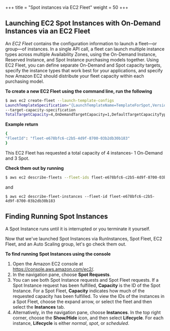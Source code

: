 +++
title = "Spot instances via EC2 Fleet"
weight = 50
+++

## Launching EC2 Spot Instances with On-Demand Instances via an EC2 Fleet

An *EC2 Fleet* contains the configuration information to launch a
fleet—or group—of instances. In a single API call, a fleet can launch
multiple instance types across multiple Availability Zones, using the
On-Demand Instance, Reserved Instance, and Spot Instance purchasing
models together. Using EC2 Fleet, you can define separate On-Demand and
Spot capacity targets, specify the instance types that work best for
your applications, and specify how Amazon EC2 should distribute your
fleet capacity within each purchasing model.

**To create a new EC2 Fleet using the command line, run the following**

```bash
$ aws ec2 create-fleet --launch-template-configs
LaunchTemplateSpecification="{LaunchTemplateName=TemplateForSpot,Version=1}"
--target-capacity-specification
TotalTargetCapacity=4,OnDemandTargetCapacity=1,DefaultTargetCapacityType=spot
```

**Example return**

```bash
{
"FleetId": "fleet-e678bfc6-c2b5-4d9f-8700-03b2db30b183"
}
```

This EC2 Fleet has requested a total capacity of 4 instances- 1 On-Demand and 3 Spot.

**Check them out by running**

```bash
$ aws ec2 describe-fleets --fleet-ids fleet-e678bfc6-c2b5-4d9f-8700-03b2db30b183
```


and

```
$ aws ec2 describe-fleet-instances --fleet-id fleet-e678bfc6-c2b5-4d9f-8700-03b2db30b183
```

<!--
## Launching EC2 Spot Instances via an EC2 Auto Scaling Group

When you create an Auto Scaling group, you must specify the information
needed to configure the Auto Scaling instances and the minimum number of
instances your group must maintain at all times.

To configure Auto Scaling instances, you must specify a launch template,
a launch configuration, or an EC2 instance. We recommend that you use a
launch template to ensure that you can use the latest features of Amazon
EC2.

In order to configure Auto Scaling to use EC2 Spot Instances, you'll
need to create a new version of the launch template to add the
*InstanceMarketOptions* setting.

**To create a new version of the launch template, run**

```bash
$ aws ec2 create-launch-template-version --launch-template-name TemplateForSpot --version-description TemplateForSpotVersion2 --source-version 1 --launch-template-data "{\\"InstanceMarketOptions\\": \\"MarketType\\":\\"spot\\"}}"
```

**Example output**

```bash
{
    "LaunchTemplateVersion": {
        "LaunchTemplateId": "lt-0243ab7ff9821424b",
        "LaunchTemplateName": "TemplateForSpot",
        "VersionNumber": 2,
        "VersionDescription": "TemplateForSpotVersion2",
        "CreateTime": "2018-06-26T05:53:19.000Z",
        "CreatedBy": "arn:aws:iam::123456789012:user/schmutze",
        "DefaultVersion": false,
        "LaunchTemplateData": {
            "NetworkInterfaces": [
                {
                    "DeviceIndex": 0,
                    "SubnetId": "subnet-05ef7d72"
                }
            ],
            "ImageId": "ami-97785bed",
            "InstanceType": "c4.large",
            "TagSpecifications": [
                {
                    "ResourceType": "instance",
                    "Tags": [
                        {
                            "Key": "Name",
                            "Value": "EC2SpotImmersionDay"
                        }
                    ]
                }
            ],
            "InstanceMarketOptions": {
                "MarketType": "spot"
            }
        }
    }
}
```

**To create an Auto Scaling group using a launch template**

1. Open the Amazon EC2 console at <https://console.aws.amazon.com/ec2/>.
1. On the navigation bar at the top of the screen, select the same
    region that you used when you created the launch template.
1. In the navigation pane, choose **Launch Templates**.
1. Select the launch template and choose **Actions**, **Create Auto Scaling group**.
1.  On the **Configure Auto Scaling group details** page, do the following:
    1.  For **Group name**, type a name for your Auto Scaling group.
    1.  For **Launch template version**, choose the version you just made that includes the *InstanceMarketOptions* configured (this should be 2).    
    1.  For **Fleet Composition**, select **Adhere to the launch template**.
    1.  For **Group size**, type 1.
    1.  For **Network**, choose the VPC in which the subnet used in the launch template belongs.
    1.  For **Subnet**, choose the subnet used in the launch template.
    1.  Leave the **Advanced Details** set to default settings.
    1.  Choose **Next: Configure scaling policies**.
1.  On the **Configure scaling policies** page, select **Keep this group at its initial size**, and then choose **Review**.
1.  On the **Review** page, choose **Create Auto Scaling group**.
1.  On the **Auto Scaling group creation status** page,
    choose **Close**.

You have now created an Auto Scaling group configured to launch EC2 Spot
Instances.

-->

## Finding Running Spot Instances

A Spot Instance runs until it is interrupted or you terminate it
yourself.

Now that we've launched Spot Instances via RunInstances, Spot Fleet, EC2
Fleet, and an Auto Scaling group, let's go check them out.

**To find running Spot Instances using the console**

1. Open the Amazon EC2 console at <https://console.aws.amazon.com/ec2/>.
1. In the navigation pane, choose **Spot Requests**.
1. You can see both Spot Instance requests and Spot Fleet requests. If 
a Spot Instance request has been fulfilled, **Capacity** is the ID of 
the Spot Instance. For a Spot Fleet, **Capacity** indicates how much of the
requested capacity has been fulfilled. To view the IDs of the instances in 
a Spot Fleet, choose the expand arrow, or select the fleet and then select 
the **Instances** tab.
1. Alternatively, in the navigation pane, choose **Instances**. In the
    top right corner, choose the **Show/Hide** icon, and then select
    **Lifecycle**. For each instance, **Lifecycle** is either *normal*,
    *spot*, or *scheduled*.


